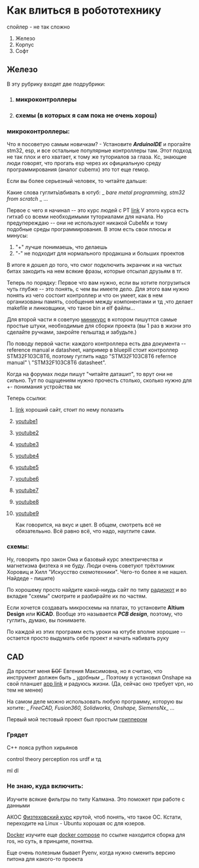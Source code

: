 # Как влиться в робототехнику
спойлер - не так сложно

1. Железо
2. Корпус
3. Софт

## Железо

В эту рубрику входят две подрубрики:
1. ### микроконтроллеры
2. ### схемы (в которых я сам пока не очень хорош)

### микроконтроллеры:
Что я посоветую самым новичкам? - Установите ***ArduinoIDE*** и прогайте stm32, esp, и все остальные популярные контроллеры там.
Этот подход не так плох и его хватает, к тому же туториалов за глаза.
Кс, знающие люди говорят, что прогать esp через их официальную среду программирования (аналог cubemx) это тот еще гемор.

Если вы более серьезный человек, то читайте дальше:

Какие слова гуглить\вбивать в ютуб: _ _bare metal programming, stm32 from scratch_ _ ...

Первое с чего я начинал -- это курс людей с РТ [link](https://youtube.com/playlist?list=PLhtMaaf_npBzsEQ94eGn5RnuE-VdGVObR&si=uz5jW3p8hJOfBUgp)
У этого курса есть гитхаб со всеми необходимыми туториалами для начала. Но предупереждаю -- они не используют никакой CubeMx и тому подобные среды программирования.
В этом есть свои плюсы и минусы:
1. "+" лучше понимаешь, что делаешь
2. "-" не подходит для нормального продакшна и больших проектов
   
В итоге я дошел до того, что смог подключить экранчик и на чистых битах закодить на нем всякие фразы, которые отсылал друзьям в тг.

Теперь по порядку: 
Первое что вам нужно, если вы хотите погрузиться чуть глубже -- это понять, с чем вы имеете дело. 
Для этого вам нужно понять из чего состоит контроллер и что он умеет, как в нем организованы память, сообщения между компонентами и тд ,что делает  makefile и линковщики, что такое bin и elf файлы...

Для второй части я советую [миникурс](https://youtube.com/playlist?list=PLERTijJOmYrDiiWd10iRHY0VRHdJwUH4g&si=zPJ_jImiIR5Sh4ST) в котором пишуттся самые простые штуки, необходимые для сборки проекта
(вы 1 раз в жизни это сделайте ручками, закройте гельштад и забудьте.)

По поводу первой части: каждого контроллера есть два документа -- reference manual и datasheet, например в bluepill стоит контроллер STM32F103C8T6, поэтому гуглить надо "STM32F103C8T6 refernce manual" \ "STM32F103C8T6 datasheet".

Когда на форумах люди пишут "читайте даташит", то врут они не сильно.
Тут по ощущениям нужно прочесть столько, сколько нужно для +- понимания устройства мк

Теперь ссылки:
1. [link](https://vk.com/away.php?to=https%3A%2F%2Fvivonomicon.com%2Fcategory%2Fstm32_baremetal_examples%2F&post=-188153424_218&cc_key=&track_code=) хороший сайт, стоит по нему полазить

2. [youtube1](https://www.youtube.com/playlist?list=PLtVUYRe-Z-mfKO0lg_-MBvwWl6VjWT8Dt)
3. [youtube2](https://www.youtube.com/playlist?list=PLmXXQ1iFwiyJFM2NJW1ybWX5Fu_9Oo7p1)
4. [youtube3](https://www.youtube.com/playlist?list=PLtVUYRe-Z-mcjXXFBte61L8SjyI377VNq)
5. [youtube4](https://www.youtube.com/watch?v=gdRmETe4QEo)
6. [youtube5](https://www.youtube.com/playlist?list=PL4cGeWgaBTe155QQSQ72DksLIjBn5Jn2Z)
7. [youtube6](https://www.youtube.com/playlist?list=PLmY3zqJJdVeNIZ8z_yw7Db9ej3FVG0iLy)
8. [youtube7](https://www.youtube.com/playlist?list=PLP29wDx6QmW7HaCrRydOnxcy8QmW0SNdQ)
9. [youtube8](https://www.youtube.com/@voidloopRobotechAutomation)
10. [youtube9](https://www.youtube.com/@EnjoyMechatronics/videos)

    Как говорится, на вкус и цвет. В общем, смотреть всё не обязателььно. Всё равно всё, что надо, науглите сами.

    
### схемы:

Ну, говорить про закон Ома и базовый курс электричества и магнетизма физтеха я не буду. 
Люди очень советуют трёхтомник Хоровиц и Хилл "Искусство схемотехники". Чего-то более я не нашел. Найдеде - пишите)

По хорошему просто найдите какой-ниудь сайт по типу [радиокот](https://www.radiokot.ru/) и во вкладке "схемы" смотрите и разбирайте их по частям.

Если хочется создавать микросхемы на платах, то установите **Altium Design** или **KiCAD**. Вообще это называется ***PCB design***, поэтому, что гуглить, думаю, вы понимаете.

По каждой из этих программ есть уроки на ютубе вполне хорошие -- остается просто выдумать себе проект и начать набивать руку


## CAD
Да простит меня ~~БОГ~~ Евгения Максимовна, но я считаю, что инструмент должен быть _ _удобным_ _. Поэтому я установил Onshape на свой планшет [app link](https://play.google.com/store/apps/details?id=com.onshape.app)  и радуюсь жизни. (Да, сейчас оно требует vpn, но тем не менее)

На самом деле можно использовать любую программу, которую вы хотите: _ _FreeCAD, Fusion360, Solidworks, Onshape, SiemensNx__ ...

Первый мой тестовый проект был простым [гриппером](https://www.youtube.com/watch?v=Hlei0rlXW7o&list=PL92ZgDzlhlZaoRAn_zmuPWPW4MQhSS_je)

### Грядет
C++ пояса
python 
хирьянов

control theory
perception
ros urdf и тд


ml
dl


### Не знаю, куда включить:

Изучите всякие фильтры по типу Калмана. Это поможет при работе с данными

АКОС [Физтеховский курс](https://www.youtube.com/playlist?list=PL4_hYwCyhAva4dDOnyddyvkAs_jWVr624) крутой, чтоб понять, что такое ОС. Кстати, переходите на Linux - Ubuntu хорошая ос для юзеров.

[Docker](https://www.youtube.com/watch?v=O8N1lvkIjig&t=95s) изучите еще [docker compose](https://roboticseabass.com/2021/04/21/docker-and-ros/)  по ссылке находится сборка для ros, но суть, в принципе, понятна.

Еще очень полезным бывает Pyenv, когда нужно сменить версию питона для какого-то проекта
